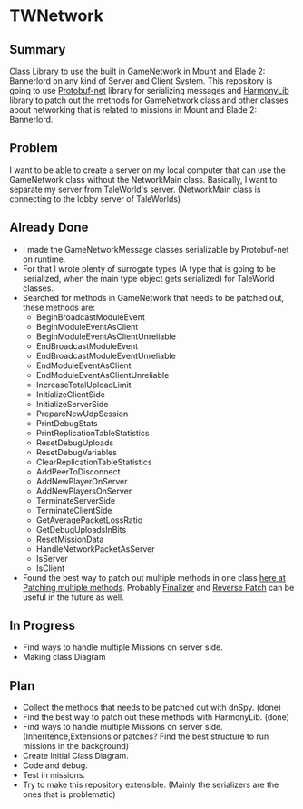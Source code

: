 # TWNetwork
## Summary
Class Library to use the built in GameNetwork in Mount and Blade 2: Bannerlord on any kind of Server and Client System.
This repository is going to use [Protobuf-net](https://github.com/protobuf-net/protobuf-net) library for serializing messages and [HarmonyLib](https://harmony.pardeike.net/articles/intro.html) library to patch out
the methods for GameNetwork class and other classes about networking that is related to missions in Mount and Blade 2: Bannerlord.
## Problem
I want to be able to create a server on my local computer that can use the GameNetwork class without the NetworkMain class.
Basically, I want to separate my server from TaleWorld's server. (NetworkMain class is connecting to the lobby server of TaleWorlds)
## Already Done
- I made the GameNetworkMessage classes serializable by Protobuf-net on runtime.
- For that I wrote plenty of surrogate types (A type that is going to be serialized, when the main type object gets serialized) for TaleWorld classes.
- Searched for methods in GameNetwork that needs to be patched out, these methods are:
  - BeginBroadcastModuleEvent
  - BeginModuleEventAsClient
  - BeginModuleEventAsClientUnreliable
  - EndBroadcastModuleEvent
  - EndBroadcastModuleEventUnreliable
  - EndModuleEventAsClient
  - EndModuleEventAsClientUnreliable
  - IncreaseTotalUploadLimit
  - InitializeClientSide
  - InitializeServerSide
  - PrepareNewUdpSession
  - PrintDebugStats
  - PrintReplicationTableStatistics
  - ResetDebugUploads
  - ResetDebugVariables
  - ClearReplicationTableStatistics
  - AddPeerToDisconnect
  - AddNewPlayerOnServer
  - AddNewPlayersOnServer
  - TerminateServerSide
  - TerminateClientSide
  - GetAveragePacketLossRatio
  - GetDebugUploadsInBits
  - ResetMissionData
  - HandleNetworkPacketAsServer
  - IsServer
  - IsClient
- Found the best way to patch out multiple methods in one class [here at Patching multiple methods](https://harmony.pardeike.net/articles/annotations.html). Probably [Finalizer](https://harmony.pardeike.net/articles/patching-finalizer.html) and [Reverse Patch](https://harmony.pardeike.net/articles/reverse-patching.html) can be useful in the future as well.
## In Progress
- Find ways to handle multiple Missions on server side.
- Making class Diagram
## Plan
- Collect the methods that needs to be patched out with dnSpy. (done)
- Find the best way to patch out these methods with HarmonyLib. (done)
- Find ways to handle multiple Missions on server side.(Inheritence,Extensions or patches? Find the best structure to run missions in the background)
- Create Initial Class Diagram.
- Code and debug.
- Test in missions.
- Try to make this repository extensible. (Mainly the serializers are the ones that is problematic)
